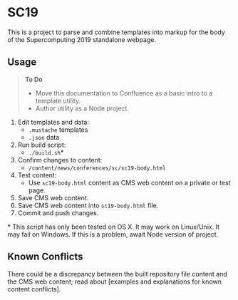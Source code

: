 # SC19

This is a project to parse and combine templates into markup for the body of the Supercomputing 2019 standalone webpage.

## Usage

> **To Do**
>
> - Move this documentation to Confluence as a basic intro to a template utility.
> - Author utility as a Node project.

1. Edit templates and data:
    - `.mustache` templates
    - `.json` data
2. Run build script:
    - `./build.sh`\*
3. Confirm changes to content:
    - `/content/news/conferences/sc/sc19-body.html`
4. Test content:
    - Use `sc19-body.html` content as CMS web content on a private or test page.
5. Save CMS web content.
6. Save CMS web content into `sc19-body.html` file.
7. Commit and push changes.

\* This script has only been tested on OS X. It may work on Linux/Unix. It may fail on Windows. If this is a problem, await Node version of project.

## Known Conflicts

There could be a discrepancy between the built repository file content and the CMS web content; read about [examples and explanations for known content conflicts].



[doc-conflicts]: ../../docs/content-conflicts.md "Known Content Conflicts"
